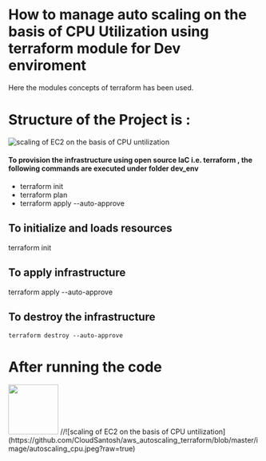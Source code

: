 # How to manage auto scaling  on the basis of CPU Utilization using terraform module for Dev enviroment
Here the modules concepts of terraform has been used. 
# Structure of the Project is :
![scaling of EC2 on the basis of CPU untilization](https://github.com/CloudSantosh/aws_autoscaling_terraform/blob/master/image/project_structure.png?raw=true)


#### To provision the infrastructure using open source IaC i.e. terraform , the following commands are executed under folder dev_env

- terraform init
- terraform plan
- terraform apply --auto-approve

## To initialize and loads resources

terraform init

## To apply infrastructure

terraform apply --auto-approve

## To destroy the infrastructure

    terraform destroy --auto-approve
    
# After running the code 
<img src="https://github.com/CloudSantosh/aws_autoscaling_terraform/blob/master/image/autoscaling_cpu.jpeg" width="100" height="100">
//![scaling of EC2 on the basis of CPU untilization](https://github.com/CloudSantosh/aws_autoscaling_terraform/blob/master/image/autoscaling_cpu.jpeg?raw=true)
